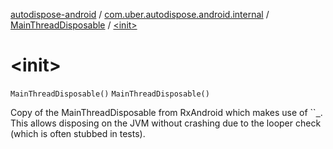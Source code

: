 [autodispose-android](../../index.md) / [com.uber.autodispose.android.internal](../index.md) / [MainThreadDisposable](index.md) / [&lt;init&gt;](./-init-.md)

# &lt;init&gt;

`MainThreadDisposable()`
`MainThreadDisposable()`

Copy of the MainThreadDisposable from RxAndroid which makes use of ``[` `](../-auto-dispose-android-util/is-main-thread.md). This allows disposing on the JVM without crashing due to the looper check (which is often stubbed in tests).

